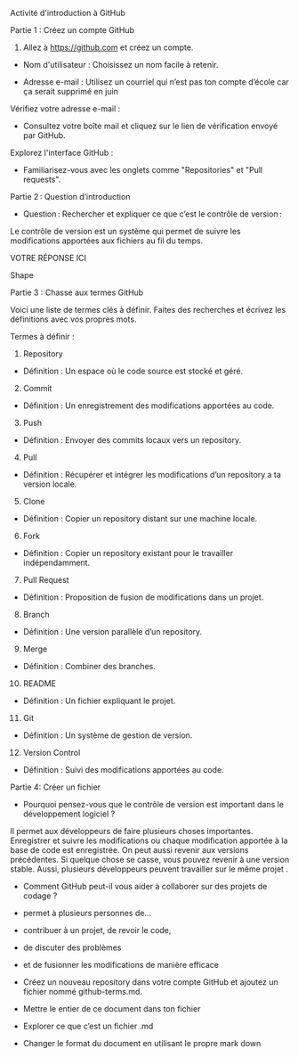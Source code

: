 Activité d'introduction à GitHub 

Partie 1 : Créez un compte GitHub 

1. Allez à https://github.com et créez un compte. 

 * Nom d'utilisateur : Choisissez un nom facile à retenir. 

 - Adresse e-mail : Utilisez un courriel qui n’est pas ton compte d’école car ça serait supprimé en juin 

Vérifiez votre adresse e-mail : 

 - Consultez votre boîte mail et cliquez sur le lien de vérification envoyé par GitHub. 

Explorez l'interface GitHub : 

 - Familiarisez-vous avec les onglets comme "Repositories" et "Pull requests". 

 

Partie 2 : Question d’introduction 

 - Question : Rechercher et expliquer ce que c’est le contrôle de version : 

 

Le contrôle de version est un système qui permet de suivre les modifications apportées aux fichiers au fil du temps.  

VOTRE RÉPONSE ICI 

Shape 

Partie 3 : Chasse aux termes GitHub 

Voici une liste de termes clés à définir. Faites des recherches et écrivez les définitions avec vos propres mots.  

Termes à définir : 

1. Repository 

 - Définition : Un espace où le code source est stocké et géré. 

2. Commit 

 - Définition : Un enregistrement des modifications apportées au code. 

3. Push 

 - Définition : Envoyer des commits locaux vers un repository. 

4. Pull 

 - Définition : Récupérer et intégrer les modifications d’un repository a ta version locale. 

5. Clone 

 - Définition : Copier un repository distant sur une machine locale. 

6. Fork 

 - Définition : Copier un repository existant pour le travailler indépendamment. 

7. Pull Request 

 - Définition : Proposition de fusion de modifications dans un projet. 

8. Branch 

 - Définition : Une version parallèle d’un repository. 

9. Merge 

 - Définition : Combiner des branches. 

10. README 

 - Définition : Un fichier expliquant le projet. 

11. Git 

 - Définition : Un système de gestion de version. 

12. Version Control 

 - Définition : Suivi des modifications apportées au code. 

 

 

 

Partie 4: Créer un fichier 

 - Pourquoi pensez-vous que le contrôle de version est important dans le développement logiciel ? 

Il permet aux développeurs de faire plusieurs choses importantes. Enregistrer et suivre les modifications ou chaque modification apportée à la base de code est enregistrée. On peut aussi revenir aux versions précédentes. Si quelque chose se casse, vous pouvez revenir à une version stable. Aussi, plusieurs développeurs peuvent travailler sur le même projet . 

 - Comment GitHub peut-il vous aider à collaborer sur des projets de codage ? 

 - permet à plusieurs personnes de... 

 - contribuer à un projet, de revoir le code,  

 - de discuter des problèmes  

 - et de fusionner les modifications de manière efficace 

 

 - Créez un nouveau repository dans votre compte GitHub et ajoutez un fichier nommé github-terms.md.  

 - Mettre le entier de ce document dans ton fichier  

 - Explorer ce que c’est un fichier .md  

 - Changer le format du document en utilisant le propre mark down 
